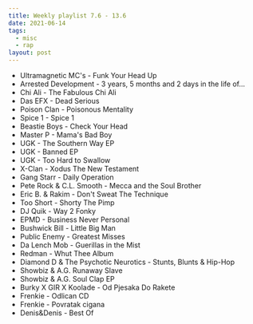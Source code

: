 ```yaml
---
title: Weekly playlist 7.6 - 13.6
date: 2021-06-14
tags:
  - misc
  - rap
layout: post
---
```


- Ultramagnetic MC's - Funk Your Head Up
- Arrested Development - 3 years, 5 months and 2 days in the life of...
- Chi Ali - The Fabulous Chi Ali
- Das EFX - Dead Serious
- Poison Clan - Poisonous Mentality
- Spice 1 - Spice 1
- Beastie Boys - Check Your Head
- Master P - Mama's Bad Boy
- UGK - The Southern Way EP
- UGK - Banned EP
- UGK - Too Hard to Swallow
- X-Clan - Xodus The New Testament
- Gang Starr - Daily Operation
- Pete Rock & C.L. Smooth - Mecca and the Soul Brother
- Eric B. & Rakim - Don't Sweat The Technique
- Too Short - Shorty The Pimp
- DJ Quik - Way 2 Fonky
- EPMD - Business Never Personal
- Bushwick Bill - Little Big Man
- Public Enemy - Greatest Misses
- Da Lench Mob - Guerillas in the Mist
- Redman - Whut Thee Album
- Diamond D & The Psychotic Neurotics - Stunts, Blunts & Hip-Hop
- Showbiz & A.G.  Runaway Slave
- Showbiz & A.G.  Soul Clap EP
- Burky X GIR X Koolade - Od Pjesaka Do Rakete
- Frenkie - Odlican CD
- Frenkie - Povratak cigana
- Denis&Denis - Best Of
